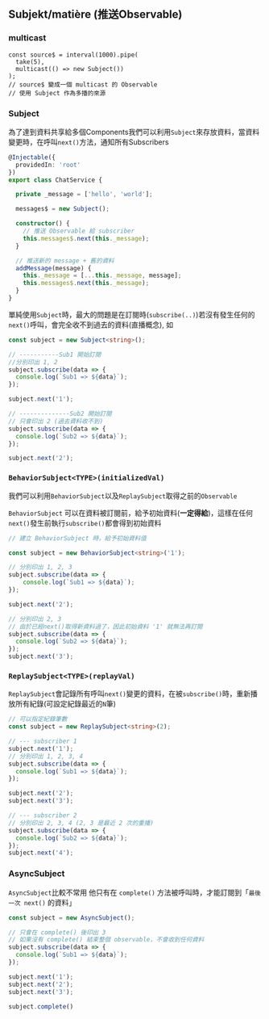 
## Subjekt/matière (推送Observable)

### multicast

```
const source$ = interval(1000).pipe(
  take(5),
  multicast(() => new Subject())
);
// source$ 變成一個 multicast 的 Observable
// 使用 Subject 作為多播的來源
```

### Subject

為了達到資料共享給多個Components我們可以利用`Subject`來存放資料，當資料變更時，在呼叫`next()`方法，通知所有Subscribers

```typescript
@Injectable({
  providedIn: 'root'
})
export class ChatService {

  private _message = ['hello', 'world'];

  messages$ = new Subject();

  constructor() {
    // 推送 Observable 給 subscriber
    this.messages$.next(this._message);
  }

  // 推送新的 message + 舊的資料
  addMessage(message) {
    this._message = [...this._message, message];
    this.messages$.next(this._message);
  }
}
```

單純使用`Subject`時，最大的問題是在訂閱時(`subscribe(..)`)若沒有發生任何的`next()`呼叫，會完全收不到過去的資料(直播概念), 如
```typescript
const subject = new Subject<string>();

// -----------Sub1 開始訂閱
//分別印出 1, 2 
subject.subscribe(data => {
  console.log(`Sub1 => ${data}`);
});

subject.next('1');

// --------------Sub2 開始訂閱
// 只會印出 2 (過去資料收不到)
subject.subscribe(data => {
  console.log(`Sub2 => ${data}`);
});

subject.next('2');
```

### `BehaviorSubject<TYPE>(initializedVal)`

我們可以利用`BehaviorSubject`以及`ReplaySubject`取得之前的`Observable`

`BehaviorSubject` 可以在資料被訂閱前，給予初始資料(**一定得給**)，這樣在任何`next()`發生前執行`subscribe()`都會得到初始資料
```typescript
// 建立 BehaviorSubject 時，給予初始資料值

const subject = new BehaviorSubject<string>('1'); 

// 分別印出 1, 2, 3
subject.subscribe(data => {
    console.log(`Sub1 => ${data}`);
});

subject.next('2');

// 分別印出 2, 3
// 由於已經next()取得新資料過了，因此初始資料 '1' 就無法再訂閱
subject.subscribe(data => {
  console.log(`Sub2 => ${data}`);
});
subject.next('3');
```


### `ReplaySubject<TYPE>(replayVal)`

`ReplaySubject`會記錄所有呼叫`next()`變更的資料，在被`subscribe()`時，重新播放所有紀錄(可設定紀錄最近的`N`筆)

```typescript
// 可以指定紀錄筆數
const subject = new ReplaySubject<string>(2);

// --- subscriber 1
subject.next('1');
// 分別印出 1, 2, 3, 4
subject.subscribe(data => {
  console.log(`Sub1 => ${data}`);
});

subject.next('2');
subject.next('3');

// --- subscriber 2
// 分別印出 2, 3, 4 (2, 3 是最近 2 次的重播)
subject.subscribe(data => {
  console.log(`Sub2 => ${data}`);
});
subject.next('4');
```


### AsyncSubject

`AsyncSubject`比較不常用
他只有在 `complete()` 方法被呼叫時，才能訂閱到「`最後一次 next()` 的資料」

```typescript
const subject = new AsyncSubject();

// 只會在 complete() 後印出 3
// 如果沒有 complete() 結束整個 observable，不會收到任何資料
subject.subscribe(data => {
  console.log(`Sub1 => ${data}`);
});

subject.next('1');
subject.next('2');
subject.next('3');

subject.complete()
```